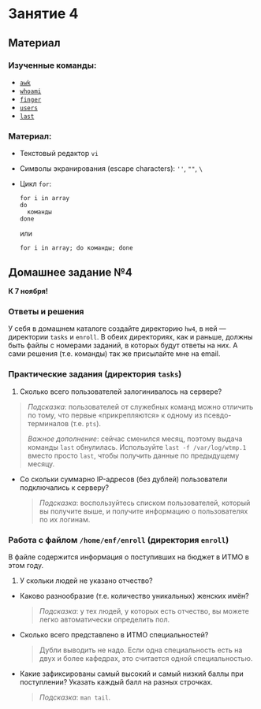 Занятие 4
=========

## Материал

### Изученные команды:

* [`awk`](http://linux.die.net/man/1/awk)
* [`whoami`](http://linux.die.net/man/1/whoami)
* [`finger`](http://linux.die.net/man/1/finger)
* [`users`](http://linux.die.net/man/1/users)
* [`last`](http://linux.die.net/man/1/last)

### Материал:

* Текстовый редактор `vi`
* Символы экранирования (escape characters): `''`, `""`, `\`
* Цикл `for`:

  ```shell
  for i in array
  do
    команды
  done
  ```
  или
  ```shell
  for i in array; do команды; done
  ```

## Домашнее задание №4

__К 7 ноября!__

### Ответы и решения

У себя в домашнем каталоге создайте директорию `hw4`, в ней — директории `tasks` и `enroll`. В обеих директориях, как и раньше, должны быть файлы с номерами заданий, в которых будут ответы на них. А сами решения (т.е. команды) так же присылайте мне на email.

### Практические задания (директория `tasks`)

1. Сколько всего пользователей залогинивалось на сервере?

  > _Подсказка_: пользователей от служебных команд можно отличить по тому, что первые «прикрепляются» к одному из псевдо-терминалов (т.е. `pts`).
  > 
  > _Важное дополнение_: сейчас сменился месяц, поэтому выдача команды `last` обнулилась. Используйте `last -f /var/log/wtmp.1` вместо просто `last`, чтобы получить данные по предыдущему месяцу.
* Со скольки суммарно IP-адресов (без дублей) пользователи подключались к серверу?

  > _Подсказка_: воспользуйтесь списком пользователей, который вы получите выше, и получите информацию о пользователях по их логинам.

### Работа с файлом `/home/enf/enroll` (директория `enroll`)

В файле содержится информация о поступивших на бюджет в ИТМО в этом году.

1. У скольки людей не указано отчество?
* Каково разнообразие (т.е. количество уникальных) женских имён?

  > _Подсказка_: у тех людей, у которых есть отчество, вы можете легко автоматически определить пол.
* Сколько всего представлено в ИТМО специальностей?

  > Дубли выводить не надо. Если одна специальность есть на двух и более кафедрах, это считается одной специальностью.
* Какие зафиксированы самый высокий и самый низкий баллы при поступлении? Указать каждый балл на разных строчках.

  > _Подсказка_: `man tail`.
